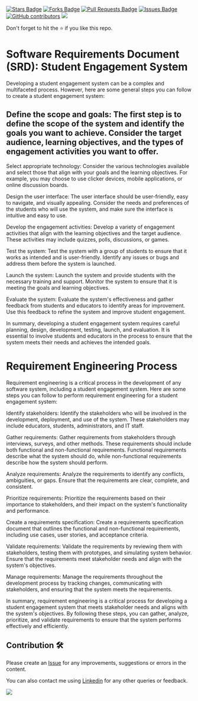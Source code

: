 <a href="https://github.com/drshahizan/software-engineering/stargazers"><img src="https://img.shields.io/github/stars/drshahizan/software-engineering" alt="Stars Badge"/></a>
<a href="https://github.com/drshahizan/software-engineering/network/members"><img src="https://img.shields.io/github/forks/drshahizan/software-engineering" alt="Forks Badge"/></a>
<a href="https://github.com/drshahizan/software-engineering/pulls"><img src="https://img.shields.io/github/issues-pr/drshahizan/software-engineering" alt="Pull Requests Badge"/></a>
<a href="https://github.com/drshahizan/software-engineering"><img src="https://img.shields.io/github/issues/drshahizan/software-engineering" alt="Issues Badge"/></a>
<a href="https://github.com/drshahizan/software-engineering/graphs/contributors"><img alt="GitHub contributors" src="https://img.shields.io/github/contributors/drshahizan/software-engineering?color=2b9348"></a>
![](https://visitor-badge.glitch.me/badge?page_id=drshahizan/software-engineering)

Don't forget to hit the :star: if you like this repo.

# Software Requirements Document (SRD): Student Engagement System
Developing a student engagement system can be a complex and multifaceted process. However, here are some general steps you can follow to create a student engagement system:

## Define the scope and goals: The first step is to define the scope of the system and identify the goals you want to achieve. Consider the target audience, learning objectives, and the types of engagement activities you want to offer.

Select appropriate technology: Consider the various technologies available and select those that align with your goals and the learning objectives. For example, you may choose to use clicker devices, mobile applications, or online discussion boards.

Design the user interface: The user interface should be user-friendly, easy to navigate, and visually appealing. Consider the needs and preferences of the students who will use the system, and make sure the interface is intuitive and easy to use.

Develop the engagement activities: Develop a variety of engagement activities that align with the learning objectives and the target audience. These activities may include quizzes, polls, discussions, or games.

Test the system: Test the system with a group of students to ensure that it works as intended and is user-friendly. Identify any issues or bugs and address them before the system is launched.

Launch the system: Launch the system and provide students with the necessary training and support. Monitor the system to ensure that it is meeting the goals and learning objectives.

Evaluate the system: Evaluate the system's effectiveness and gather feedback from students and educators to identify areas for improvement. Use this feedback to refine the system and improve student engagement.

In summary, developing a student engagement system requires careful planning, design, development, testing, launch, and evaluation. It is essential to involve students and educators in the process to ensure that the system meets their needs and achieves the intended goals.

# Requirement Engineering Process

Requirement engineering is a critical process in the development of any software system, including a student engagement system. Here are some steps you can follow to perform requirement engineering for a student engagement system:

Identify stakeholders: Identify the stakeholders who will be involved in the development, deployment, and use of the system. These stakeholders may include educators, students, administrators, and IT staff.

Gather requirements: Gather requirements from stakeholders through interviews, surveys, and other methods. These requirements should include both functional and non-functional requirements. Functional requirements describe what the system should do, while non-functional requirements describe how the system should perform.

Analyze requirements: Analyze the requirements to identify any conflicts, ambiguities, or gaps. Ensure that the requirements are clear, complete, and consistent.

Prioritize requirements: Prioritize the requirements based on their importance to stakeholders, and their impact on the system's functionality and performance.

Create a requirements specification: Create a requirements specification document that outlines the functional and non-functional requirements, including use cases, user stories, and acceptance criteria.

Validate requirements: Validate the requirements by reviewing them with stakeholders, testing them with prototypes, and simulating system behavior. Ensure that the requirements meet stakeholder needs and align with the system's objectives.

Manage requirements: Manage the requirements throughout the development process by tracking changes, communicating with stakeholders, and ensuring that the system meets the requirements.

In summary, requirement engineering is a critical process for developing a student engagement system that meets stakeholder needs and aligns with the system's objectives. By following these steps, you can gather, analyze, prioritize, and validate requirements to ensure that the system performs effectively and efficiently.

## Contribution 🛠️
Please create an [Issue](https://github.com/drshahizan/software-engineering/issues) for any improvements, suggestions or errors in the content.

You can also contact me using [Linkedin](https://www.linkedin.com/in/drshahizan/) for any other queries or feedback.

![](https://visitor-badge.glitch.me/badge?page_id=drshahizan)




